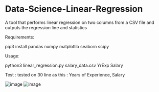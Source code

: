 # Data-Science-Linear-Regression
A tool that performs linear regression on two columns from a CSV file and outputs the regression line and statistics

Requirements:

pip3 install pandas numpy matplotlib seaborn scipy

Usage:

python3 linear_regression.py salary_data.csv YrExp Salary

Test : tested on 30 line as this : Years of Experience, Salary

![image](https://github.com/user-attachments/assets/16e03794-04dd-4663-bf38-4b877876482d)  ![image](https://github.com/user-attachments/assets/52f22588-4402-4fe5-b0e0-ff417a691b8c)

